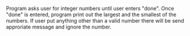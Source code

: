 Program asks user for integer numbers until user enters "done". Once "done" is entered, program print out the largest and the smallest of the numbers.
If user put anything other than a valid number there will be send approriate message and ignore the number.
